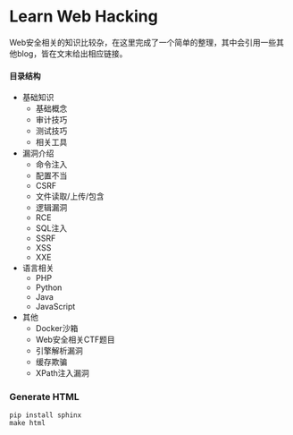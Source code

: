 # Learn Web Hacking

Web安全相关的知识比较杂，在这里完成了一个简单的整理，其中会引用一些其他blog，皆在文末给出相应链接。


#### 目录结构

- 基础知识
    - 基础概念
    - 审计技巧
    - 测试技巧
    - 相关工具
- 漏洞介绍
    - 命令注入
    - 配置不当
    - CSRF
    - 文件读取/上传/包含
    - 逻辑漏洞
    - RCE
    - SQL注入
    - SSRF
    - XSS
    - XXE
- 语言相关
    - PHP
    - Python
    - Java
    - JavaScript
- 其他
	- Docker沙箱
	- Web安全相关CTF题目
	- 引擎解析漏洞
    - 缓存欺骗
    - XPath注入漏洞

### Generate HTML

```shell
pip install sphinx
make html
```